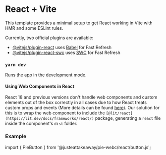 # React + Vite

This template provides a minimal setup to get React working in Vite with HMR and some ESLint rules.

Currently, two official plugins are available:

- [@vitejs/plugin-react](https://github.com/vitejs/vite-plugin-react/blob/main/packages/plugin-react/README.md) uses [Babel](https://babeljs.io/) for Fast Refresh
- [@vitejs/plugin-react-swc](https://github.com/vitejs/vite-plugin-react-swc) uses [SWC](https://swc.rs/) for Fast Refresh


### `yarn dev`

Runs the app in the development mode.

#### Using Web Components in React

React 18 and previous versions don't handle web components and custom elements out of the box correctly in all cases due to how React treats custom props and events (More details can be found [here](https://lit.dev/docs/frameworks/react/)). Our solution for this is to wrap the web component to include the `[@lit/react](https://lit.dev/docs/frameworks/react/)` package, generating a `react` file inside the component's `dist` folder.

### Example

import { PieButton } from '@justeattakeaway/pie-webc/react/button.js';
